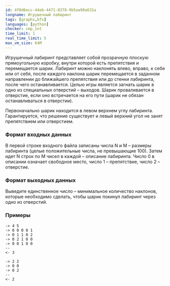 ```yaml
---
id: 4f0d6ecc-44eb-4471-8378-9b5aa98a631a
longname: Игрушечный лабиринт
tags: [graphs,bfs]
languages: [python]
checker: cmp_int
time_limit: 1
real_time_limit: 5
max_vm_size: 64M
---
```



Игрушечный лабиринт представляет собой прозрачную плоскую прямоугольную коробку, внутри которой есть препятствия и перемещается шарик. Лабиринт можно наклонять влево, вправо, к себе или от себя, после каждого наклона шарик перемещается в заданном направлении до ближайшего препятствия или до стенки лабиринта, после чего останавливается. Целью игры является загнать шарик в одно из специальных отверстий – выходов. Шарик проваливается в отверстие, если оно встречается на его пути (шарик не обязан останавливаться в отверстии).

Первоначально шарик находится в левом верхнем углу лабиринта. Гарантируется, что решение существует и левый верхний угол не занят препятствием или отверстием.

### Формат входных данных

В первой строке входного файла записаны числа N и M – размеры лабиринта (целые положительные числа, не превышающие 100). Затем идет N строк по M чисел в каждой – описание лабиринта. Число 0 в описании означает свободное место, число 1 – препятствие, число 2 – отверстие.

### Формат выходных данных

Выведите единственное число – минимальное количество наклонов, которые необходимо сделать, чтобы шарик покинул лабиринт через одно из отверстий.

### Примеры

```
-> 4 5
-> 0 0 0 0 1
-> 0 1 1 0 2
-> 0 2 1 0 0
-> 0 0 1 0 0
--
<- 3
```

```
-> 2 2
-> 0 0
-> 0 2
--
<- 2
```
